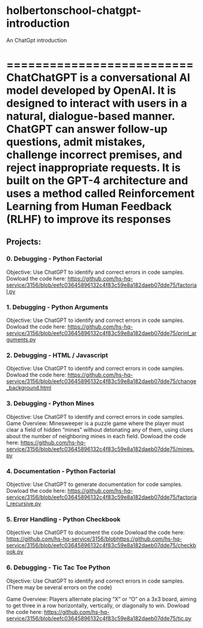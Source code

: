 # holbertonschool-chatgpt-introduction
An ChatGpt introduction

==========================
ChatChatGPT is a conversational AI model developed by OpenAI. It is designed to interact with users in a natural, dialogue-based manner. ChatGPT can answer follow-up questions, admit mistakes, challenge incorrect premises, and reject inappropriate requests. It is built on the GPT-4 architecture and uses a method called Reinforcement Learning from Human Feedback (RLHF) to improve its responses
==========================

## Projects:

### 0. Debugging - Python Factorial
Objective: Use ChatGPT to identify and correct errors in code samples.
Dowload the code here: https://github.com/hs-hq-service/3156/blob/eefc03645896132c4f83c59e8a182daeb07dde75/factorial.py

### 1. Debugging - Python Arguments
Objective: Use ChatGPT to identify and correct errors in code samples.
Dowload the code here: https://github.com/hs-hq-service/3156/blob/eefc03645896132c4f83c59e8a182daeb07dde75/print_arguments.py

### 2. Debugging - HTML / Javascript
Objective: Use ChatGPT to identify and correct errors in code samples.
Dowload the code here: https://github.com/hs-hq-service/3156/blob/eefc03645896132c4f83c59e8a182daeb07dde75/change_background.html

### 3. Debugging - Python Mines
Objective: Use ChatGPT to identify and correct errors in code samples.
Game Overview: Minesweeper is a puzzle game where the player must clear a field of hidden “mines” without detonating any of them, using clues about the number of neighboring mines in each field.
Dowload the code here: https://github.com/hs-hq-service/3156/blob/eefc03645896132c4f83c59e8a182daeb07dde75/mines.py

### 4. Documentation - Python Factorial
Objective: Use ChatGPT to generate documentation for code samples.
Dowload the code here: https://github.com/hs-hq-service/3156/blob/eefc03645896132c4f83c59e8a182daeb07dde75/factorial_recursive.py

### 5. Error Handling - Python Checkbook
Objective: Use ChatGPT to document the code
Dowload the code here: https://github.com/hs-hq-service/3156/blobhttps://github.com/hs-hq-service/3156/blob/eefc03645896132c4f83c59e8a182daeb07dde75/checkbook.py

### 6. Debugging - Tic Tac Toe Python
Objective: Use ChatGPT to identify and correct errors in code samples. (There may be several errors on the code)

Game Overview: Players alternate placing “X” or “O” on a 3x3 board, aiming to get three in a row horizontally, vertically, or diagonally to win.
Dowload the code here: https://github.com/hs-hq-service/3156/blob/eefc03645896132c4f83c59e8a182daeb07dde75/tic.py